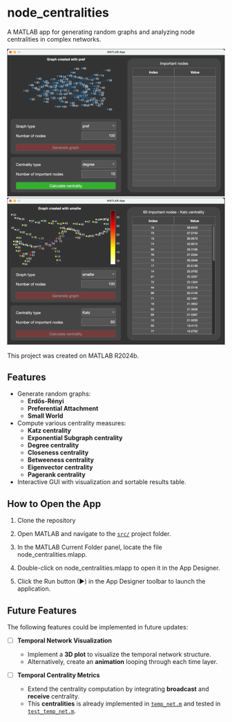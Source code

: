 # node_centralities
A MATLAB app for generating random graphs and analyzing node centralities in complex networks.

![Graph](assets/graph.png) ![Centrality](assets/centrality.png)

This project was created on MATLAB R2024b.

## Features  
- Generate random graphs:
    - **Erdős-Rényi**
    - **Preferential Attachment**
    - **Small World**
- Compute various centrality measures:
  - **Katz centrality**  
  - **Exponential Subgraph centrality**  
  - **Degree centrality**  
  - **Closeness centrality**
  - **Betweeness centrality**
  - **Eigenvector centrality**
  - **Pagerank centrality**
- Interactive GUI with visualization and sortable results table.  

## How to Open the App  
1. Clone the repository

2. Open MATLAB and navigate to the [`src/`](https://github.com/Marchisceddu/node_centralities/tree/main/src) project folder.

3. In the MATLAB Current Folder panel, locate the file node_centralities.mlapp.

4. Double-click on node_centralities.mlapp to open it in the App Designer.

5. Click the Run button (▶) in the App Designer toolbar to launch the application.

## Future Features  

The following features could be implemented in future updates:  

- [ ] **Temporal Network Visualization**  
  - Implement a **3D plot** to visualize the temporal network structure.  
  - Alternatively, create an **animation** looping through each time layer.  

- [ ] **Temporal Centrality Metrics**  
  - Extend the centrality computation by integrating **broadcast** and **receive** centrality.  
  - This **centralities** is already implemented in [`temp_net.m`](https://github.com/Marchisceddu/node_centralities/tree/main/src/temp_net.m) and tested in [`test_temp_net.m`](https://github.com/Marchisceddu/node_centralities/tree/main/src/test_temp_net.m).  
